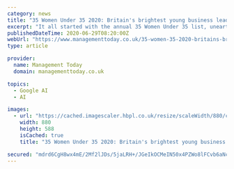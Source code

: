 ```yaml
---
category: news
title: "35 Women Under 35 2020: Britain's brightest young business leaders"
excerpt: "It all started with the annual 35 Women Under 35 list, unearthing new female role models and spotlighting the contribution of Britain’s young businesswomen - whose voices were still being largely ignored in the media."
publishedDateTime: 2020-06-29T08:20:00Z
webUrl: "https://www.managementtoday.co.uk/35-women-35-2020-britains-brightest-young-business-leaders/women-in-business/article/1687839?bulletin=mtbulletin"
type: article

provider:
  name: Management Today
  domain: managementtoday.co.uk

topics:
  - Google AI
  - AI

images:
  - url: "https://cached.imagescaler.hbpl.co.uk/resize/scaleWidth/880/cached.offlinehbpl.hbpl.co.uk/news/OTM/35w35.png"
    width: 880
    height: 588
    isCached: true
    title: "35 Women Under 35 2020: Britain's brightest young business leaders"

secured: "mdrd6CgH8wx4mE/2Mf2lJDs/5jaLRH+/JGeIkOCMeIN50x4PZWo8lFCvb6aNcZ1MfQ9OOVa6ay0PTe1tam9tpekH49POAr3gd1XjbvcYqBXuzKQT4yQmJxVww353O2IWqvXRhZEfujEzXPoHNrPKUhZUfFhYwwcMYfwC1mj3S/IjPsWbJBZuAibRSJACN1QOidmmsEYCNyu5p0QPssmrC+LAHK/Xe03O5bhbOBf2AbAsaD6V65MrJ7arfdAdxB3BHgC2UI443mwgWGsyC0pZzG0Do80IK4zSyfq5NgR5hlG28VGMiPaUtVumZHHDNYhvd/0LpaA35lQ+wc2fbiTyKQ==;I6OrRMnxWEvRxrGhCwvVpQ=="
---
```


